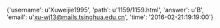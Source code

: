 {'username': u'Xuweijie1995', 'path': u'1159/1159.html', 'answer': u'B', 'email': u'xu-wj13@mails.tsinghua.edu.cn', 'time': '2016-02-21:19:19:00'}